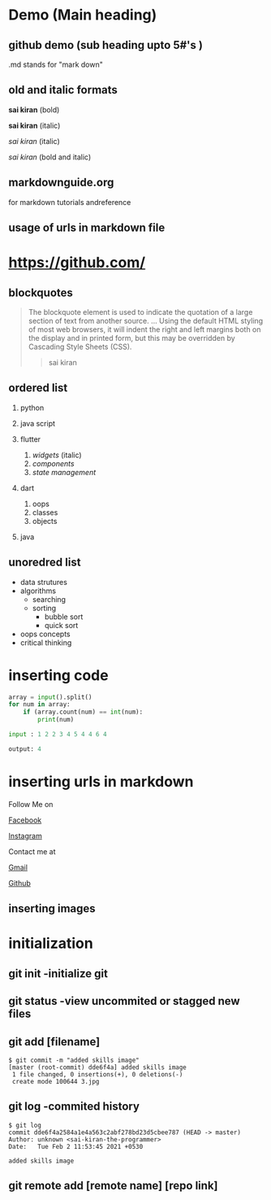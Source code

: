 # Demo   (Main heading)
## github demo     (sub heading upto 5#'s )

.md stands for "mark down"

## old and italic formats
**sai kiran** (bold)

__sai kiran__ (italic)

_sai kiran_ (italic)

_*sai kiran*_ (bold and italic)

## markdownguide.org  
for markdown tutorials andreference

## usage of urls in markdown file
# https://github.com/

## blockquotes
> The blockquote element is used to indicate the quotation of a large section of text from another source. ... Using the default HTML styling of most web browsers, it will indent the right and left margins both on the display and in printed form, but this may be overridden by Cascading Style Sheets (CSS).
>> sai kiran

## ordered list
1. python
2. java script
3. flutter

    1. _widgets_ (italic)
    2. _components_
    3. _state management_
4. dart

    1. oops
    2. classes
    3. objects
5. java

## unoredred list

- data strutures
- algorithms
    * searching
    * sorting
        - bubble sort
        - quick sort
- oops concepts
- critical thinking

# inserting code
```python 
array = input().split()
for num in array:
    if (array.count(num) == int(num):
        print(num)
```
```python
input : 1 2 2 3 4 5 4 4 6 4 

output: 4
```

# inserting urls in markdown
Follow Me on 

[Facebook](www.facebook.com/search/20%sai20%kiran)

[Instagram](www.instagram.com)


Contact me at

[Gmail](www.gmail.com)

[Github](www.Github.com/login)

## inserting images










# initialization

## git init -initialize git

## git status -view uncommited or stagged new files

## git add [filename]

```
$ git commit -m "added skills image"
[master (root-commit) dde6f4a] added skills image
 1 file changed, 0 insertions(+), 0 deletions(-)
 create mode 100644 3.jpg

```

## git log -commited history


```
$ git log
commit dde6f4a2584a1e4a563c2abf278bd23d5cbee787 (HEAD -> master)
Author: unknown <sai-kiran-the-programmer>
Date:   Tue Feb 2 11:53:45 2021 +0530

added skills image
```
## git remote add [remote name] [repo link]


